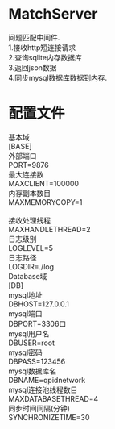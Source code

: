 # MatchServer
问题匹配中间件.</br>
1.接收http短连接请求</br>
2.查询sqlite内存数据库</br>
3.返回json数据</br>
4.同步mysql数据库数据到内存.</br>

# 配置文件
基本域</br>
[BASE]</br>
外部端口</br>
PORT=9876</br>
最大连接数</br>
MAXCLIENT=100000</br>
内存副本数目</br>
MAXMEMORYCOPY=1</br>     
接收处理线程</br>
MAXHANDLETHREAD=2</br>
日志级别</br>
LOGLEVEL=5</br>
日志路径</br>
LOGDIR=./log</br>
Database域</br>
[DB]</br>
mysql地址</br>
DBHOST=127.0.0.1</br>
mysql端口</br>
DBPORT=3306口</br>
mysql用户名</br>
DBUSER=root</br>
mysql密码</br>
DBPASS=123456</br>
mysql数据库名</br>
DBNAME=qpidnetwork</br>
mysql连接池线程数目</br>
MAXDATABASETHREAD=4</br>
同步时间间隔(分钟)</br>
SYNCHRONIZETIME=30</br>

